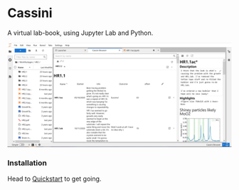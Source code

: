 # Cassini

A virtual lab-book, using Jupyter Lab and Python. 

![Screenshot](doc_src/_static/JLGui.png)

### Installation

Head to [Quickstart](https://0hughman0.github.io/Cassini/latest/quickstart.html) to get going.


